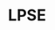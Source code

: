 ---
title: "LPSE"
desc: "Layanan Pengadaan Secara Elektronik (LPSE) adalah layanan pengelolaan teknologi informasi untuk memfasilitasi pelaksanaan Pengadaan Barang/Jasa secara elektronik."
logo: /aplikasi-pusat/logo/lpse.png
eurl: https://lpse.kalbarprov.go.id/eproc4
---